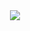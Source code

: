 <div align="center"> <img src="https://activity-graph.herokuapp.com/graph?username=sun0225SUN&theme=xcode" /> </div>

